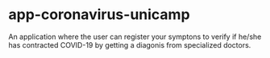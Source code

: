 # app-coronavirus-unicamp

An application where the user can register your symptons to verify if he/she has contracted COVID-19 by getting a diagonis from specialized doctors.